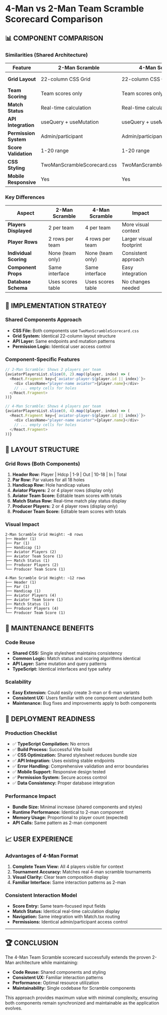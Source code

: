 # 4-Man vs 2-Man Team Scramble Scorecard Comparison

## 📊 COMPONENT COMPARISON

### Similarities (Shared Architecture)
| Feature | 2-Man Scramble | 4-Man Scramble | Status |
|---------|---------------|---------------|---------|
| **Grid Layout** | 22-column CSS Grid | 22-column CSS Grid | ✅ Identical |
| **Team Scoring** | Team scores only | Team scores only | ✅ Identical |
| **Match Status** | Real-time calculation | Real-time calculation | ✅ Identical |
| **API Integration** | useQuery + useMutation | useQuery + useMutation | ✅ Identical |
| **Permission System** | Admin/participant | Admin/participant | ✅ Identical |
| **Score Validation** | 1-20 range | 1-20 range | ✅ Identical |
| **CSS Styling** | TwoManScrambleScorecard.css | TwoManScrambleScorecard.css | ✅ Shared |
| **Mobile Responsive** | Yes | Yes | ✅ Identical |

### Key Differences
| Aspect | 2-Man Scramble | 4-Man Scramble | Impact |
|--------|---------------|---------------|---------|
| **Players Displayed** | 2 per team | 4 per team | More visual context |
| **Player Rows** | 2 rows per team | 4 rows per team | Larger visual footprint |
| **Individual Scoring** | None (team only) | None (team only) | Consistent approach |
| **Component Props** | Same interface | Same interface | Easy integration |
| **Database Schema** | Uses scores table | Uses scores table | No changes needed |

## 🎯 IMPLEMENTATION STRATEGY

### Shared Components Approach
- **CSS File:** Both components use `TwoManScrambleScorecard.css`
- **Grid System:** Identical 22-column layout structure
- **API Layer:** Same endpoints and mutation patterns
- **Permission Logic:** Identical user access control

### Component-Specific Features
```typescript
// 2-Man Scramble: Shows 2 players per team
{aviatorPlayersList.slice(0, 2).map((player, index) => (
  <React.Fragment key={`aviator-player-${player.id || index}`}>
    <div className="player-name aviator">{player.name}</div>
    // ... empty cells for holes
  </React.Fragment>
))}

// 4-Man Scramble: Shows 4 players per team  
{aviatorPlayersList.slice(0, 4).map((player, index) => (
  <React.Fragment key={`aviator-player-${player.id || index}`}>
    <div className="player-name aviator">{player.name}</div>
    // ... empty cells for holes
  </React.Fragment>
))}
```

## 📐 LAYOUT STRUCTURE

### Grid Rows (Both Components)
1. **Header Row:** Player | Hdcp | 1-9 | Out | 10-18 | In | Total
2. **Par Row:** Par values for all 18 holes
3. **Handicap Row:** Hole handicap values
4. **Aviator Players:** 2 or 4 player rows (display only)
5. **Aviator Team Score:** Editable team scores with totals
6. **Match Status Row:** Real-time match play status display
7. **Producer Players:** 2 or 4 player rows (display only)
8. **Producer Team Score:** Editable team scores with totals

### Visual Impact
```
2-Man Scramble Grid Height: ~8 rows
├── Header (1)
├── Par (1) 
├── Handicap (1)
├── Aviator Players (2)
├── Aviator Team Score (1)
├── Match Status (1)
├── Producer Players (2)
└── Producer Team Score (1)

4-Man Scramble Grid Height: ~12 rows  
├── Header (1)
├── Par (1)
├── Handicap (1) 
├── Aviator Players (4)
├── Aviator Team Score (1)
├── Match Status (1)
├── Producer Players (4)
└── Producer Team Score (1)
```

## 🔧 MAINTENANCE BENEFITS

### Code Reuse
- **Shared CSS:** Single stylesheet maintains consistency
- **Common Logic:** Match status and scoring algorithms identical
- **API Layer:** Same mutation and query patterns
- **TypeScript:** Identical interfaces and type safety

### Scalability
- **Easy Extension:** Could easily create 3-man or 6-man variants
- **Consistent UX:** Users familiar with one component understand both
- **Maintenance:** Bug fixes and improvements apply to both components

## 🚀 DEPLOYMENT READINESS

### Production Checklist
- ✅ **TypeScript Compilation:** No errors
- ✅ **Build Process:** Successful Vite build
- ✅ **CSS Optimization:** Shared stylesheet reduces bundle size
- ✅ **API Integration:** Uses existing stable endpoints
- ✅ **Error Handling:** Comprehensive validation and error boundaries
- ✅ **Mobile Support:** Responsive design tested
- ✅ **Permission System:** Secure access control
- ✅ **Data Consistency:** Proper database integration

### Performance Impact
- **Bundle Size:** Minimal increase (shared components and styles)
- **Runtime Performance:** Identical to 2-man component
- **Memory Usage:** Proportional to player count (expected)
- **API Calls:** Same pattern as 2-man component

## 📈 USER EXPERIENCE

### Advantages of 4-Man Format
1. **Complete Team View:** All 4 players visible for context
2. **Tournament Accuracy:** Matches real 4-man scramble tournaments
3. **Visual Clarity:** Clear team composition display
4. **Familiar Interface:** Same interaction patterns as 2-man

### Consistent Interaction Model
- **Score Entry:** Same team-focused input fields
- **Match Status:** Identical real-time calculation display
- **Navigation:** Same integration with Match.tsx routing
- **Permissions:** Identical admin/participant access control

---

## 🏆 CONCLUSION

The 4-Man Team Scramble scorecard successfully extends the proven 2-Man architecture while maintaining:
- **Code Reuse:** Shared components and styling
- **Consistent UX:** Familiar interaction patterns  
- **Performance:** Optimal resource utilization
- **Maintainability:** Single codebase for Scramble components

This approach provides maximum value with minimal complexity, ensuring both components remain synchronized and maintainable as the application evolves.
